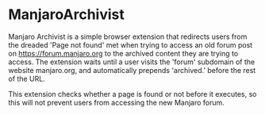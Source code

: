 # ManjaroArchivist

Manjaro Archivist is a simple browser extension that redirects users from the dreaded 'Page not found' met when trying to access an old forum post on https://forum.manjaro.org to the archived content they are trying to access.
The extension waits until a user visits the 'forum' subdomain of the website manjaro.org, and automatically prepends 'archived.' before the rest of the URL.

This extension checks whether a page is found or not before it executes, so this will not prevent users from accessing the new Manjaro forum.
